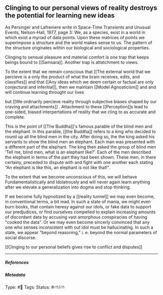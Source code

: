 ## Clinging to our personal views of reality destroys the potential for learning new ideas # 

As Persinger and Lafreniere write in Space-Time Transients and Unusual Events, Nelson-Hall, 1977, page 3: We, as a species, exist in a world in which exist a myriad of data points. Upon these matrices of points we superimpose a structure and the world makes sense to us. The pattern of the structure originates within our biological and sociological properties.

Clinging to sensual pleasure and material comfort is one trap that keeps beings bound to [[Samsara]]. Another trap is attatchment to views.

To the extent that we remain conscious that [[The external world that we percieve is a only the product of what the brain receives, edits, and classifies]] and that [[Any ideas which we deem certain or factual are only conjectural and inferitial]], then we maintain [[Model Agnosticism]] and and will continue learning throught our lives

but [[We ordinarily percieve reality through subjective biases shaped by our craving and attachments]] . Attachment to these [[Perception]]s lead to one-sided, biased interpertations of reality that we cling to as accurate and complete.

This is the point of [[The Buddha]]'s famous parable of the blind men and the elephant. In this parable, [[the Buddha]] refers to a king who decided to round up all the blind men in the city. After doing so, the the king asked his servants to show the blind men an elephant. Each man was presented with a different part of the elephant. The king then asked the group of blind men ‘Tell me, blind men, what is an elephant like?’. Each of the men described the elephant in terms of the part they had been shown. These men, in there certainy, preceded to dispute with and fight with one another each stating “An elephant is like this, an elephant is not like that!".

To the extent that we become unconscious of this, we will behave Fundamentalistically and Idolatrously and will never again learn anything after we elevate a generalization into dogma and stop thinking. 

If we become fully hypnotized by a [[reality tunnel]] we may even become, in conventional terms, a bit mad. In such a state of mania, we might even burn books, that contain heresy against our idols, or fake data to support our predjudices, or find ourselves compelled to explain increasing amounts of discordant data by accusing vast amorphous conspiracies of having "cooked the data". Or we may even become sincerly convinced that any one who senses inconsistent with out idol must be hallucinating. In such a state, we appear "beyond reasoning," i. e. beyond the normal parameters of social discorse. 

[[Clinging to our personal beliefs gives rise to conflict and disputes]]

___

##### References



##### Metadata

Type: #🔴 
Tags:
Status: #⛅️/⛅️ 